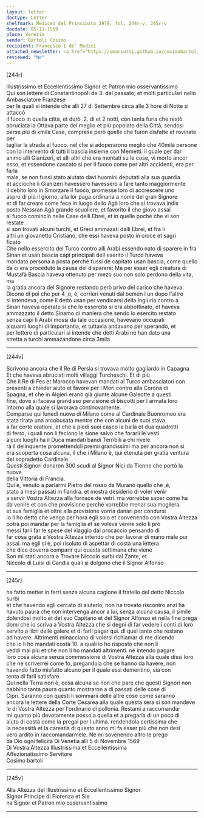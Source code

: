 ```yaml
---
layout: letter
doctype: Letter
shelfmark: Mediceo del Principato 2979, fol. 244r-v, 245r-v
docdate: 05-11-1569
place: Venezia
sender: Bartoli Cosimo
recipient: Francesco I de' Medici
attached_newsletter: <a href="https://smansutti.github.io/cosimobartoli/texts/3080_162/">3080_162</a>
reviewed: "No"
---
```


[244r]  
  
  
Illustrissimo et Eccellentissimo Signor et Patron mio osservantissimo  
Qui son lettere di Constantinopoli de 3. del passato, et molti particulari nello Ambasciatore Franzese  
per le quali si intende che alli 27 di Settembre circa alle 3 hore di Notte si attaccò  
il fuoco in quella città, et durò .2. dì et 2 notti, con tanta furia che restò  
abruciata la Ottava parte del meglio et più popolato della Città, sendosi  
perse più di xmila Case, comprese però quelle che furon disfatte et rovinate per  
tagliar la strada al fuoco. nel che si adoperarono meglio che 40mila persone  
con lo intervento di tutti li bascia insieme con Memetti. il quale per dar  
animo alli Gianizeri, et alli altri che era montati su le cose, vi morto ancor  
esso, et essendone cascato sì per il fuoco come per altri accidenti, era per farla  
male, se non fussi stato aiutato davi huomini deputati alla sua guardia  
et accioche li Gianizeri havessero havessero a fare tanto maggiormente  
il debito loro in Smorzare il fuoco, promesse loro di accrescere uno  
aspro di più il giorno, alla lor paga ordinaria a nome del gran Signore  
et di far creare come fece in luogo dello Agà loro che si trovava indis  
posto Nessran Agà grande scuoliere, et favorito il che giovo assai  
al fuoco cominciò nelle Case delli Ebrei, et in quelle poche che vi son restate  
si son trovati alcuni turchi, et Greci ammazati dalli Ebrei, et fra li  
altri un giovanetto Cristiano, che essi haveva posto in croce et sagri  
ficato  
Che nello essercito del Turco contro alli Arabi essendo nato di sparere in fra  
Sinan et usan bascia capi principali dell eserito il Turco haveva  
mandato persona a posta perché fussi de capitato usan bascia, come quello  
da ci era proceduto la causa del disparere: Ma per esser egli creatura di  
Mustafà Bascia haveva ottenuto per mezo suo non solo perdono della vita, ma  
la gratia ancora del Signore restando però privo del carico che haveva.  
Dicono di poi che per 4 ,o, è, corrieri venuti dal bemen l un dopo l'altro  
si intendeva, come il detto usan per vendicarsi della Ingiuria contro a  
Sinan haveva operato si che lo essercito si era abbottinato, et haveva  
ammazzato il detto Sinamo di maniera che sendo lo esercito restato  
senza capi li Arabi mossi da tale occasione, havevano occupati  
alquanti luoghi di importantia, et tuttavia andavano per sperando, et  
per lettere di particulari si intende che detti Arabi ne han dato una  
stretta a turchi ammazandone circa 3mila   
  
---  

[244v]  
  
  
Scrivono ancora che il Re di Persia si trovava molto gagliardo in Capagna  
Et che haveva abruciati molti villaggi Turcheschi. Et di più  
Che il Re di Fes et Marocco havevan mandati al Turco ambasciatori con  
presenti a chieder aiuto et favore per i Mori contro alla Corona di  
Spagna, et che in Algieri erano già giunte alcune Galeotte a questi  
fine, dove si faceva grandisso pervisione di biscotti per l armata loro  
Intorno alla quale si lavorava continovamente.  
Comparse qui lunedì nuova di Milano come al Cardinale Buonromeo era  
stata tirata una arcobusata mentre che con alcuni de suoi stava  
a far certe orationi, et che a piedi suoi casco la balla et dua quadretti  
di ferro, i quali non li feciono le sione salvo che forarli le vesti  
alcuni luoghi ha il Duca mandati bandi Terribili a chi rivele.  
rà il delinquente promettendoli premii grandissimi ma per ancora non si  
era scoperta cosa alcuna, il che i Milano è, qui etenuta per gratia ventura  
del sopradetto Cardinale  
Questi Signori donaron 300 scudi al Signor Nici da Tienne che portò la nuove  
della Vittoria di Francia.  
Qui è, venuto a parlarmi Pietro del rosso da Murano quello che ,è,  
stato a mesi passati in fiandra. et mostra desiderio di voler venir  
a servir Vostra Altezza alla fornace de vetri. ma vorrebbe saper come ha  
da venire et con che provisione perché vorrebbe menar sua mogliera.  
et sua famiglia et oltre alla provisione vorria danari per condursi  
io li ho detto che venga per hora egli solo et convenendo con Vostra Altezza  
potrà poi mandar per la famiglia et se voleva venire solo li pro  
messi farli far le spese del viaggio dal procaccio pensando di  
far cosa grata a Vostra Altezza intendo che per lavorar di mano male pur  
assai. ma egli si è, poi risoluto di aspettar di costà una lettera  
che dice doverrà comparir qui questa settimana che viene  
Son mi stati ancora a Trovare Niccolo surbi dal Zante, et  
Niccolo di Luisi di Candia quali si dolgono che il Signor Alfonso  
  
---  

[245r]  
  
  
ha fatto metter in ferri senza alcuna cagione il fratello del detto Niccolo surbi  
et che havendo egli cercato di aiutarlo, non ha trovato riscontro anzi ha  
havuto paura che non intervenga ancor a lui, senza alcuna causa, il simile  
dolendosi molto et del suo Capitano et del Signor Alfonso et nella fine prega  
domi che io scriva a Vostra Altezza che si degni di far vedere i conti di loro  
servito a libri delle galere et di farli pagar qui. di quel tanto che restano  
ad havere. Altrimenti minacciano di volersi richiamar di me dicendo  
che io li ho mandati costà 10. a quali io ho risposto che non li  
veddi mai più et che non li ho mandati altrimenti. né intendo pagare  
loro cosa alcuna senza commessione di Vostra Altezza alla quale dissi loro  
che ne scriverrei come fo, pregandola che se hanno da havere, non  
havendo fatto misfatto alcuno per il quale essi demeritino, sia con  
tenta di farli satisfare.  
Qui nella Terra non è, cosa alcuna se non che pare che questi Signori non  
habbino tanta paura quanto mostraron a dì passati delle cose di  
Cipri. Saranno con questi li sommarii delle altre cose come saranno  
ancora le lettere della Corte Cesarea alla quale questa sera si son mandeve  
le di Vostra Altezza per l'ordinario di pollonia. Restami a raccomandar  
mi quanto più devotamente posso a quella et a pregarla di un poco di  
aiuto di costà come la pregai per l ultima. rendendola certissima che  
la necessità et la carestia di questo anno mi fa esser più che non desi  
vero ardito in raccomandarmele. Ne mi sovenendo altro le prego  
da Dio ogni felicità Di Venetia alli 5 di Novembre 1569  
Di Vostra Altezza Illustrissima et Eccellentissima  
Affezionatissimo Servitore  
Cosimo bartoli  
  
---  

[245v]  
  
  
Alla Altezza del Illustrissimo et Eccellentissimo Signor  
Signor Principe di Fiorenza et Sie  
na Signor et Patron mio osservantissimo  
  
---  

